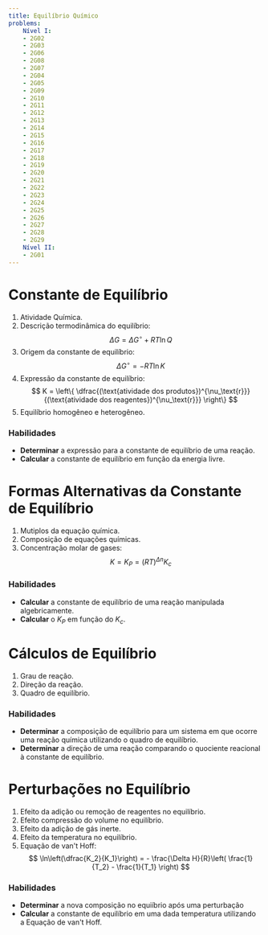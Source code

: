```yaml
---
title: Equilíbrio Químico
problems:
    Nível I:
    - 2G02
    - 2G03
    - 2G06
    - 2G08
    - 2G07
    - 2G04
    - 2G05
    - 2G09
    - 2G10
    - 2G11
    - 2G12
    - 2G13
    - 2G14
    - 2G15
    - 2G16
    - 2G17
    - 2G18
    - 2G19
    - 2G20
    - 2G21
    - 2G22
    - 2G23
    - 2G24
    - 2G25
    - 2G26
    - 2G27
    - 2G28
    - 2G29
    Nível II:
    - 2G01
---
```


# Constante de Equilíbrio

1. Atividade Química.
2. Descrição termodinâmica do equilíbrio:
   $$
   \Delta G = \Delta G^\circ + RT \ln Q
   $$
3. Origem da constante de equilíbrio:
   $$
   \Delta G^\circ = - RT \ln K
   $$
4. Expressão da constante de equilíbrio:
   $$
   K = \left\{ \dfrac{(\text{atividade dos produtos})^{\nu_\text{r}}}{(\text{atividade dos reagentes})^{\nu_\text{r}}} \right\}
   $$
5. Equilíbrio homogêneo e heterogêneo.

### Habilidades

- **Determinar** a expressão para a constante de equilíbrio de uma reação.
- **Calcular** a constante de equilíbrio em função da energia livre. 

# Formas Alternativas da Constante de Equilíbrio

1. Mutiplos da equação química.
2. Composição de equações químicas.
3. Concentração molar de gases:
   $$
   K = K_P = (RT)^{\Delta n} K_c
   $$

### Habilidades

- **Calcular** a constante de equilíbrio de uma reação manipulada algebricamente.
- **Calcular** o $K_P$ em função do $K_c$. 

# Cálculos de Equilíbrio

1. Grau de reação.
2. Direção da reação.
3. Quadro de equilíbrio.

### Habilidades

- **Determinar** a composição de equilíbrio para um sistema em que ocorre uma reação química utilizando o quadro de equilíbrio.
- **Determinar** a direção de uma reação comparando o quociente reacional à constante de equilíbrio.

# Perturbações no Equilíbrio

1. Efeito da adição ou remoção de reagentes no equilíbrio.
2. Efeito compressão do volume no equilíbrio.
3. Efeito da adição de gás inerte.
4. Efeito da temperatura no equilíbrio.
5. Equação de van't Hoff:
   $$
   \ln\left(\dfrac{K_2}{K_1}\right) = - \frac{\Delta H}{R}\left( \frac{1}{T_2} - \frac{1}{T_1} \right)
   $$

### Habilidades

- **Determinar** a nova composição no equiíbrio após uma perturbação
- **Calcular** a constante de equilíbrio em uma dada temperatura utilizando a Equação de van't Hoff.


